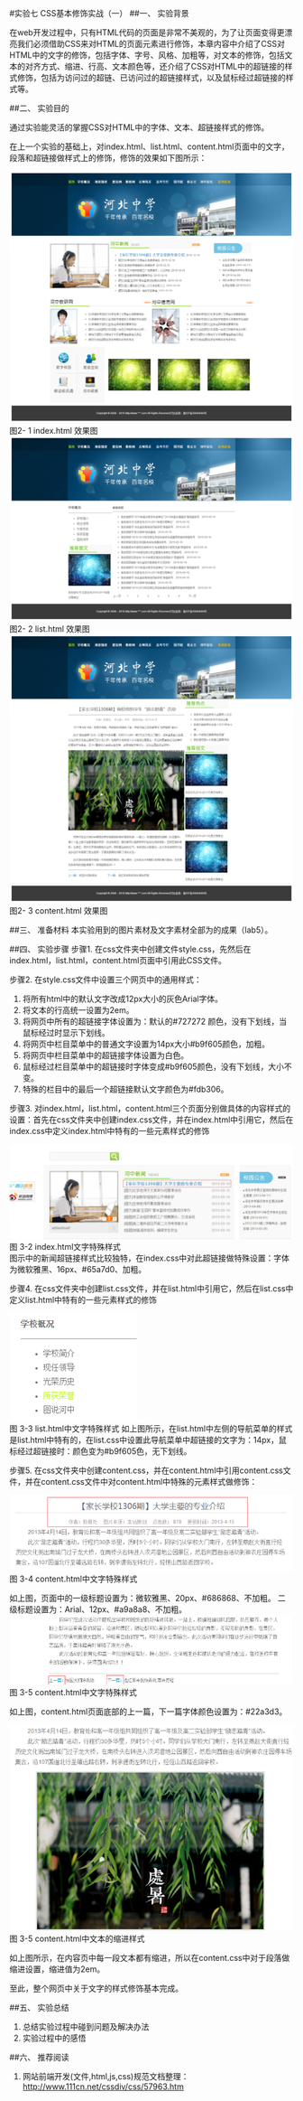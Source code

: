 #实验七 CSS基本修饰实战（一）
##一、 实验背景

在web开发过程中，只有HTML代码的页面是非常不美观的，为了让页面变得更漂亮我们必须借助CSS来对HTML的页面元素进行修饰，本章内容中介绍了CSS对HTML中的文字的修饰，包括字体、字号、风格、加粗等，对文本的修饰，包括文本的对齐方式、缩进、行高、文本颜色等，还介绍了CSS对HTML中的超链接的样式修饰，包括为访问过的超链、已访问过的超链接样式，以及鼠标经过超链接的样式等。
  
##二、 实验目的

通过实验能灵活的掌握CSS对HTML中的字体、文本、超链接样式的修饰。

在上一个实验的基础上，对index.html、list.html、content.html页面中的文字，段落和超链接做样式上的修饰，修饰的效果如下图所示：

![](resource/images/index效果图.png)<br/>
图2- 1 index.html 效果图<br/>
![](resource/images/list页效果图.png)<br/>
图2- 2 list.html 效果图<br/>
![](resource/images/content页效果图.png)<br/>
图2- 3 content.html 效果图

##三、 准备材料
本实验用到的图片素材及文字素材全部为的成果（lab5）。

##四、 实验步骤
步骤1.	在css文件夹中创建文件style.css，先然后在index.html，list.html，content.html页面中引用此CSS文件。

步骤2.	在style.css文件中设置三个网页中的通用样式：

1.	将所有html中的默认文字改成12px大小的灰色Arial字体。
2.	将文本的行高统一设置为2em。
3.	将网页中所有的超链接字体设置为：默认的#727272 颜色，没有下划线，当鼠标经过时显示下划线。
4.	将网页中栏目菜单中的普通文字设置为14px大小#b9f605颜色，加粗。
5.	将网页中栏目菜单中的超链接字体设置为白色。
6.	鼠标经过栏目菜单中的超链接时字体变成#b9f605颜色，没有下划线，大小不变。
7.	特殊的栏目中的最后一个超链接默认文字颜色为#fdb306。

步骤3.	对index.html，list.html，content.html三个页面分别做具体的内容样式的设置：首先在css文件夹中创建index.css文件，并在index.html中引用它，然后在index.css中定义index.html中特有的一些元素样式的修饰

![](resource/images/index页文字特殊样式.png)<br/>
图 3-2  index.html文字特殊样式<br/>
图示中的新闻超链接样式比较独特，在index.css中对此超链接做特殊设置：字体为微软雅黑、16px、#65a7d0、加粗。

步骤4.	在css文件夹中创建list.css文件，并在list.html中引用它，然后在list.css中定义list.html中特有的一些元素样式的修饰 

![](resource/images/list页中文字特殊样式.png)<br/>
图 3-3  list.html中文字特殊样式
如上图所示，在list.html中左侧的导航菜单的样式是list.html中特有的，在list.css中设置此导航菜单中超链接的文字为：14px，鼠标经过超链接时：颜色变为#b9f605色，无下划线。

步骤5.	在css文件夹中创建content.css，并在content.html中引用content.css文件，并在content.css文件中对content.html中特殊的元素样式做修饰：

![](resource/images/content中文字特殊样式.png)<br/>
图 3-4  content.html中文字特殊样式

如上图，页面中的一级标题设置为：微软雅黑、20px、#686868、不加粗。
二级标题设置为：Arial、12px、#a9a8a8、不加粗。
![](resource/images/content中文字特殊样式2.png)<br/>
图 3-5  content.html中文字特殊样式

如上图，content.html页面底部的上一篇，下一篇字体颜色设置为：#22a3d3。

![](resource/images/content页缩进样式.png)<br/>
图 3-5  content.html中文本的缩进样式

如上图所示，在内容页中每一段文本都有缩进，所以在content.css中对于段落做缩进设置，缩进值为2em。

至此，整个网页中关于文字的样式修饰基本完成。

##五、 实验总结
1. 总结实验过程中碰到问题及解决办法
2. 实验过程中的感悟

##六、 推荐阅读
1.  网站前端开发(文件,html,js,css)规范文档整理：http://www.111cn.net/cssdiv/css/57963.htm 
